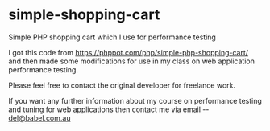 # simple-shopping-cart
Simple PHP shopping cart which I use for performance testing

I got this code from https://phppot.com/php/simple-php-shopping-cart/ and then made some
modifications for use in my class on web application performance testing.

Please feel free to contact the original developer for freelance work.

If you want any further information about my course on performance testing and tuning
for web applications then contact me via email -- del@babel.com.au
